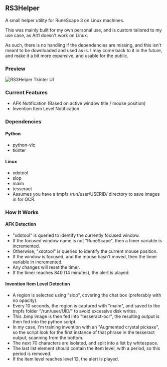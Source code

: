 ## RS3Helper
A small helper utility for RuneScape 3 on Linux machines.  

This was mainly built for my own personal use, and is custom tailored to my use case, as Alt1 doesn't work on Linux.  

As such, there is no handling if the dependencies are missing, and this isn't meant to be downloaded and used as is. I may come back to it in the future, and make it a bit more expansive, and usable for the public.
### Preview
![RS3Helper Tkinter UI](https://cdn.discordapp.com/attachments/748033117562077187/1259247096528113735/RS3Helper.png?ex=668afcbf&is=6689ab3f&hm=e3747ae98d65383ed5f356602e3505e8627e7c6b7827c16a00ac8abf5627314b& "RS3Helper Tkinter UI")
### Current Features
- AFK Notification (Based on active window title / mouse position)
- Invention Item Level Notification
### Dependencies
#### Python
- python-vlc
- tkinter
#### Linux
- xdotool
- slop
- maim
- tesseract
- Assumes you have a tmpfs /run/user/USERID/ directory to save images in for OCR.
### How It Works
#### AFK Detection
- "xdotool" is queried to identify the currently focused window.  
- If the focused window name is not "RuneScape", then a timer variable is incremented.
- Otherwise, "xdotool" is queried to identify the current mouse position.
- If the window is focused, and the mouse hasn't moved, then the timer variable in incremented.
- Any changes will reset the timer. 
- If the timer reaches 840 (14 minutes), the alert is played.
#### Invention Item Level Detection
- A region is selected using "slop", covering the chat box (preferably with no opacity).  
- Every 10 seconds, the region is captured with "maim", and saved to the tmpfs folder "/run/user/UID/" to avoid excessive disk writes.
- This .bmp image is then fed into "tesseract-ocr", the resulting output is then fed into the python script. 
- In my case, I'm training invention with an "Augmented crystal pickaxe", so the script look for the first instance of that phrase in the tesseract output, scanning from the bottom.
- The next 70 characters are isolated, and split into a list by whitespace.
- The last list element should contain the item level, with a period, so this period is removed. 
- If the item level reaches level 12, the alert is played.